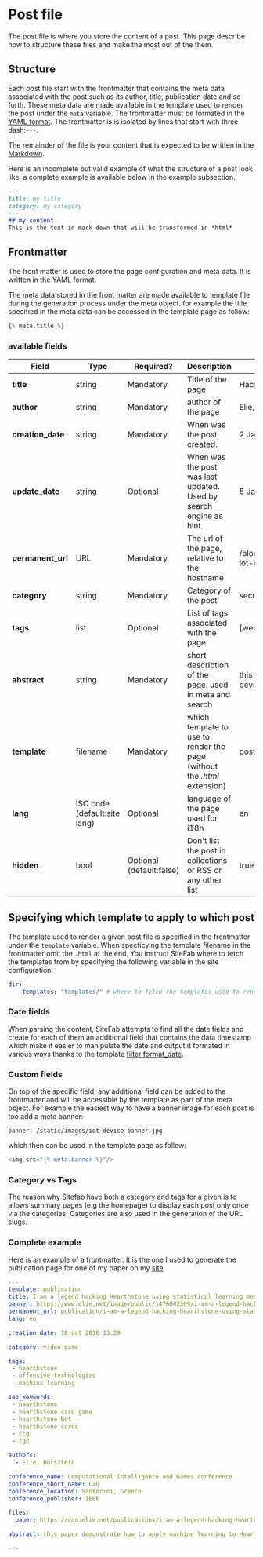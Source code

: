 # Post file

The post file is where you store the content of a post. This page describe how to structure these files and make the most out of the them.

## Structure

Each post file start with the frontmatter that contains the meta data associated with the post such as its author, title, publication date and so forth. These meta data are made available in the template used to render the post under the `meta` variable. The frontmatter must be formated in the [YAML format](http://docs.ansible.com/ansible/YAMLSyntax.html). The frontmatter is is isolated by lines that start with three dash:`---`.

The remainder of the file is your content that is expected to be written in the [Markdown](https://github.com/adam-p/markdown-here/wiki/Markdown-Cheatsheet).

Here is an incomplete but valid example of what the structure of a post look like, a complete example is available below in the example subsection.

 ```md
 ---
title: my title
category: my category
 ---
 ## my content
 This is the text in mark down that will be transformed in *html*
 ```

## Frontmatter

The front matter is used to store the page configuration and meta data. It is written in the YAML format.

The meta data stored in the front matter are made available to template file during the generation process under the meta object. for example the title specified in the 
meta data can be accessed in the template page as follow:

```Python
{% meta.title %}
```

### available fields

| Field               | Type        | Required?    | Description                                   | Example           |
| --------------------|-----------  | ---------  | -----------                                   | ------------------- |
| **title**           | string 		  | Mandatory  | Title of the page                             | Hacking IoT devices |
| **author**          | string 		  | Mandatory  | author of the page                            | Elie, Bursztein |
| **creation_date**   | string 		  | Mandatory  | When was the post created.                    | 2 Jan 2017 17:23|
| **update_date**     | string 		  | Optional   | When was the post was last updated. Used by search engine as hint.                   | 5 Jan 2017 22:23|
| **permanent_url**   | URL 		    | Mandatory  | The url of the page, relative to the hostname | /blog/security/hacking-iot-devices|
| **category**        | string 		  | Mandatory  | Category of the post                          | security | 
| **tags**            | list 		    | Optional   | List of tags associated with the page         | [web, performance] |
| **abstract**        | string 		  | Mandatory  | short description of the page. used in meta and search| this is how to hack iot device|
| **template**        | filename 	  | Mandatory  | which template to use to render the page (without the *.html* extension) | post |
| **lang**      	    | ISO code (default:site lang)	| Optional  | language of the page used for i18n | en |
| **hidden**          | bool         | Optional (default:false)  | Don't list the post in collections or RSS or any other list| true |


## Specifying which template to apply to which post

The template used to render a given post file is specified in the frontmatter under the `template` variable. When specficying the template filename in the frontmatter omit the `.html` at the end. You instruct SiteFab where to fetch the templates from by specifying the following variable in the site configuration:

```yaml
dir:
    templates: "templates/" # where to fetch the templates used to render the various posts
```


### Date fields

When parsing the content, SiteFab attempts to find all the date fields and create for each of them an additional field that contains the data timestamp which make it 
easier to manipulate the date and output it formated in various ways thanks to the template [filter format_date](Fixme).



### Custom fields

On top of the specific field, any additional field can be added to the frontmatter and will be accessible by the template as part of the meta object.
For example the easiest way to have a banner image for each post is too add a meta banner:

```
banner: /static/images/iot-device-banner.jpg
```

which then can be used in the template page as follow:

```python
<img src="{% meta.banner %}"/>
```


### Category vs Tags

The reason why Sitefab have both a category and tags for a given is to allows summary pages (e.g the homepage) to display each post only once via the categories.
Categories are also used in the generation of the URL slugs.

### Complete example

Here is an example of a frontmatter. It is the one I used to generate the publication page for one of my paper on my [site](https://www.elie.net/publication/i-am-a-legend-hacking-hearthstone-using-statistical-learning-method)
```YAML
---
template: publication
title: I am a legend hacking Hearthstone using statistical learning methods
banner: https://www.elie.net/image/public/1476002309/i-am-a-legend-hacking-hearthstone-using-statistical-learning-methods.jpg
permanent_url: publication/i-am-a-legend-hacking-hearthstone-using-statistical-learning-method
lang: en

creation_date: 18 oct 2016 13:29

category: video game

tags: 
 - hearthstone
 - offensive technologies
 - machine learning

seo_keywords: 
 - hearthstone
 - hearthstone card game
 - hearthstone bot
 - hearthstone cards 
 - ccg
 - tgc

authors:
  - Elie, Bursztein

conference_name: Computational Intelligence and Games conference
conference_short_name: CIG
conference_location: Santorini, Greece
conference_publisher: IEEE

files:
  paper: https://cdn.elie.net/publications/i-am-a-legend-hacking-hearthstone-using-statistical-learning-methods.pdf

abstract: this paper demonstrate how to apply machine learning to Hearthstone to predict opponent future plays and game outcome.

---
```